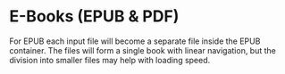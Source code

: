 
E-Books (EPUB & PDF)
====================

For EPUB each input file will
  become a separate file inside the EPUB container. The files will form a single book
  with linear navigation, but the division into smaller files may help with loading speed.
  